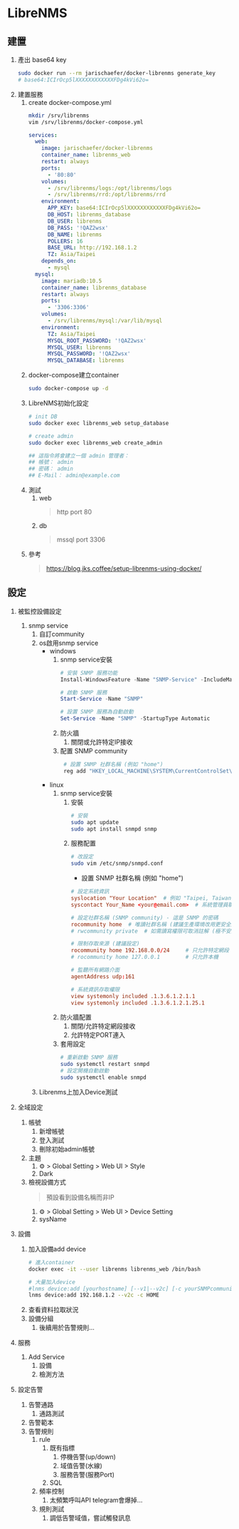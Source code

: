 # LibreNMS
## 建置
1. 產出 base64 key
    ```sh
    sudo docker run --rm jarischaefer/docker-librenms generate_key
    # base64:ICIrOcp5lXXXXXXXXXXXXFDg4kVi62o=
    ```
2. 建置服務
    1. create docker-compose.yml
        ```sh
        mkdir /srv/librenms
        vim /srv/librenms/docker-compose.yml
        ```
        ```yml
        services:
          web:
            image: jarischaefer/docker-librenms
            container_name: librenms_web
            restart: always
            ports:
              - '80:80'
            volumes:
              - /srv/librenms/logs:/opt/librenms/logs
              - /srv/librenms/rrd:/opt/librenms/rrd
            environment:
              APP_KEY: base64:ICIrOcp5lXXXXXXXXXXXXFDg4kVi62o=          # base64 key
              DB_HOST: librenms_database
              DB_USER: librenms
              DB_PASS: '!QAZ2wsx'
              DB_NAME: librenms
              POLLERS: 16                                               # cpu core數
              BASE_URL: http://192.168.1.2                              # LAN IP
              TZ: Asia/Taipei
            depends_on:
              - mysql
          mysql:
            image: mariadb:10.5
            container_name: librenms_database
            restart: always
            ports:
              - '3306:3306'
            volumes:
              - /srv/librenms/mysql:/var/lib/mysql
            environment:
              TZ: Asia/Taipei
              MYSQL_ROOT_PASSWORD: '!QAZ2wsx'
              MYSQL_USER: librenms
              MYSQL_PASSWORD: '!QAZ2wsx'
              MYSQL_DATABASE: librenms
        ```
    2. docker-compose建立container
        ```sh
        sudo docker-compose up -d
        ```
    3. LibreNMS初始化設定
        ```sh
        # init DB
        sudo docker exec librenms_web setup_database

        # create admin
        sudo docker exec librenms_web create_admin

        ## 這指令將會建立一個 admin 管理者：
        ## 帳號： admin
        ## 密碼： admin
        ## E-Mail： admin@example.com
        ```
    4. 測試
        1. web
            > http port 80
        2. db
            > mssql port 3306
    5. 參考
        > https://blog.jks.coffee/setup-librenms-using-docker/
## 設定
1. 被監控設備設定
   1. snmp service
      1. 自訂community
      2. os啟用snmp service
         * windows
            1. snmp service安裝
                ```ps1
                # 安裝 SNMP 服務功能
                Install-WindowsFeature -Name "SNMP-Service" -IncludeManagementTools

                # 啟動 SNMP 服務
                Start-Service -Name "SNMP"

                # 設置 SNMP 服務為自動啟動
                Set-Service -Name "SNMP" -StartupType Automatic
                ```
            2. 防火牆
               1. 關閉或允許特定IP接收
            3. 配置 SNMP community
               ```ps1
                # 設置 SNMP 社群名稱 (例如 "home")
                reg add "HKEY_LOCAL_MACHINE\SYSTEM\CurrentControlSet\Services\SNMP\Parameters\ValidCommunities" /v "home" /t REG_DWORD /d 4 /f
               ```
         * linux
            1. snmp service安裝
               1. 安裝
                    ```sh
                    # 安裝
                    sudo apt update
                    sudo apt install snmpd snmp
                    ```
               2. 服務配置
                    ```sh
                    # 改設定
                    sudo vim /etc/snmp/snmpd.conf
                    ```
                    * 設置 SNMP 社群名稱 (例如 "home")
                    ```conf
                    # 設定系統資訊
                    syslocation "Your Location"  # 例如 "Taipei, Taiwan"
                    syscontact Your_Name <your@email.com>  # 系統管理員聯絡資訊

                    # 設定社群名稱 (SNMP community) - 這是 SNMP 的密碼
                    rocommunity home  # 唯讀社群名稱 (建議生產環境改用更安全的字串)
                    # rwcommunity private  # 如需讀寫權限可取消註解 (極不安全，不建議)

                    # 限制存取來源 (建議設定)
                    rocommunity home 192.168.0.0/24     # 只允許特定網段
                    # rocommunity home 127.0.0.1        # 只允許本機

                    # 監聽所有網路介面
                    agentAddress udp:161

                    # 系統資訊存取權限
                    view systemonly included .1.3.6.1.2.1.1
                    view systemonly included .1.3.6.1.2.1.25.1
                    ```
            2. 防火牆配置
               1. 關閉/允許特定網段接收
               2. 允許特定PORT連入
            3. 套用設定
                ```sh
                # 重新啟動 SNMP 服務
                sudo systemctl restart snmpd
                # 設定開機自動啟動
                sudo systemctl enable snmpd
                ```
      3. Librenms上加入Device測試

2. 全域設定
   1. 帳號
      1. 新增帳號
      2. 登入測試
      3. 刪除初始admin帳號
   2. 主題
      1. ⚙️ > Global Setting > Web UI > Style
      2. Dark
   3. 檢視設備方式
        > 預設看到設備名稱而非IP
      1. ⚙️ > Global Setting > Web UI > Device Setting
      2. sysName
3. 設備
   1. 加入設備add device
        ```sh
        # 進入container
        docker exec -it --user librenms librenms_web /bin/bash

        # 大量加入device
        #lnms device:add [yourhostname] [--v1|--v2c] [-c yourSNMPcommunity] 
        lnms device:add 192.168.1.2 --v2c -c HOME
        ```
   2. 查看資料拉取狀況
   3. 設備分組
      1. 後續用於告警規則...
4. 服務
   1. Add Service
      1. 設備
      2. 檢測方法
5. 設定告警
   1. 告警通路
      1. 通路測試
   2. 告警範本
   3. 告警規則
      1. rule
         1. 既有指標
            1. 停機告警(up/down)
            2. 域值告警(水線)
            3. 服務告警(服務Port)
         2. SQL
      2. 頻率控制
         1. 太頻繁呼叫API telegram會爆掉...
      3. 規則測試
         1. 調低告警域值，嘗試觸發訊息